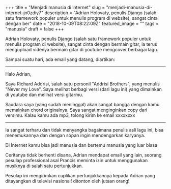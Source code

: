 +++
title = "Menjadi manusia di internet"
slug = "menjadi-manusia-di-internet-jn0zdiy7"
description = "Adrian Holovaty, penulis Django (salah satu framework populer untuk menulis program di website), sangat cinta dengan ber"
date = "2018-10-09T08:22:09Z"
featured_image = ""
tags = "manusia"
draft = false
+++ 
 
Adrian Holovaty, penulis Django (salah satu framework populer untuk menulis program di website), sangat cinta dengan bermain gitar, ia terus mengupload videnya bermain gitar di youtube mengcover berbagai lagu.

Sampai suatu hari, ada email yang datang, diartikan:

----

Halo Adrian,

Saya Richard Addrisi, salah satu personil "Addrisi Brothers", yang menulis "Never my Love". Saya melihat berbagi versi (dari lagu ini) yang dimainkan di youtube dan melihat versi gitarmu.

Saudara saya (yang sudah meninggal) akan sangat bangga dengan kamu memainkan chord originalnya. Saya sangat menginginkan copy dari versimu. Kalau kamu ada mp3, tolong kirim ke email xxxxxxxx

----

Ia sangat terharu dan tidak menyangka bagaimana penulis asli lagu ini, bisa menemukannya dan dengan sopan ingin mendengarkan karyanya.

Di Internet kamu bisa jadi manusia dan bertemu manusia yang luar biasa

Ceritanya tidak berhenti disana, Adrian mendapat email yang lain,
seorang pesulap professional asal Prancis meminta izin untuk menggunakan musiknya di salah satu pertunjukkan.

Pesulap ini mengirimkan cuplikan pertunjukkannya kepada Adrian yang ditayangkan di televisi nasional! ditonton oleh jutaan orang!